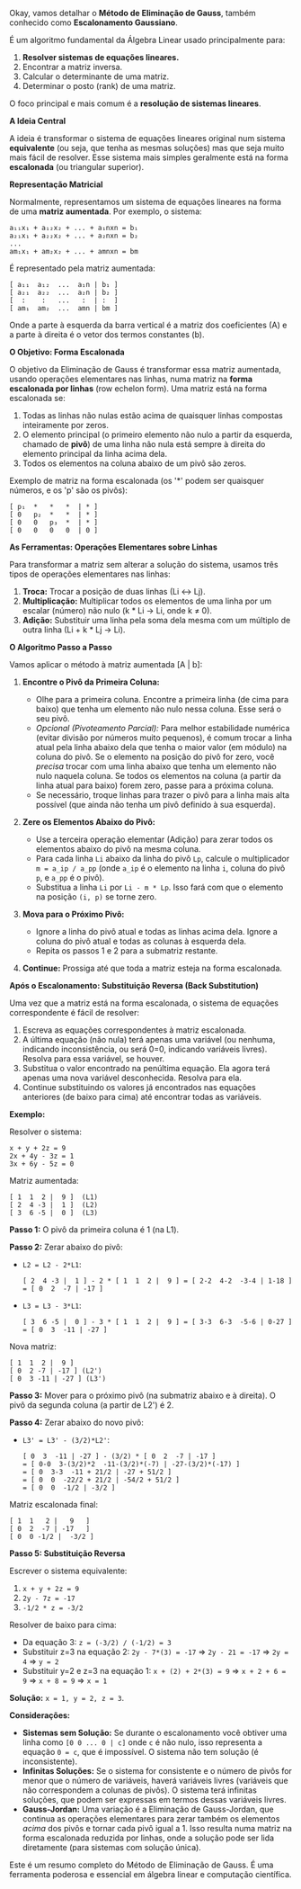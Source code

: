 Okay, vamos detalhar o **Método de Eliminação de Gauss**, também conhecido como **Escalonamento Gaussiano**.

É um algoritmo fundamental da Álgebra Linear usado principalmente para:

1.  **Resolver sistemas de equações lineares.**
2.  Encontrar a matriz inversa.
3.  Calcular o determinante de uma matriz.
4.  Determinar o posto (rank) de uma matriz.

O foco principal e mais comum é a **resolução de sistemas lineares**.

**A Ideia Central**

A ideia é transformar o sistema de equações lineares original num sistema **equivalente** (ou seja, que tenha as mesmas soluções) mas que seja muito mais fácil de resolver. Esse sistema mais simples geralmente está na forma **escalonada** (ou triangular superior).

**Representação Matricial**

Normalmente, representamos um sistema de equações lineares na forma de uma **matriz aumentada**. Por exemplo, o sistema:

```
a₁₁x₁ + a₁₂x₂ + ... + a₁nxn = b₁
a₂₁x₁ + a₂₂x₂ + ... + a₂nxn = b₂
...
am₁x₁ + am₂x₂ + ... + amnxn = bm
```

É representado pela matriz aumentada:

```
[ a₁₁  a₁₂  ...  a₁n | b₁ ]
[ a₂₁  a₂₂  ...  a₂n | b₂ ]
[  :    :   ...   :  | :  ]
[ am₁  am₂  ...  amn | bm ]
```

Onde a parte à esquerda da barra vertical é a matriz dos coeficientes (A) e a parte à direita é o vetor dos termos constantes (b).

**O Objetivo: Forma Escalonada**

O objetivo da Eliminação de Gauss é transformar essa matriz aumentada, usando operações elementares nas linhas, numa matriz na **forma escalonada por linhas** (row echelon form). Uma matriz está na forma escalonada se:

1.  Todas as linhas não nulas estão acima de quaisquer linhas compostas inteiramente por zeros.
2.  O elemento principal (o primeiro elemento não nulo a partir da esquerda, chamado de **pivô**) de uma linha não nula está sempre à direita do elemento principal da linha acima dela.
3.  Todos os elementos na coluna abaixo de um pivô são zeros.

Exemplo de matriz na forma escalonada (os '*' podem ser quaisquer números, e os 'p' são os pivôs):

```
[ p₁  *   *   *  | * ]
[ 0   p₂  *   *  | * ]
[ 0   0   p₃  *  | * ]
[ 0   0   0   0  | 0 ]
```

**As Ferramentas: Operações Elementares sobre Linhas**

Para transformar a matriz sem alterar a solução do sistema, usamos três tipos de operações elementares nas linhas:

1.  **Troca:** Trocar a posição de duas linhas (Li ↔ Lj).
2.  **Multiplicação:** Multiplicar todos os elementos de uma linha por um escalar (número) não nulo (k * Li → Li, onde k ≠ 0).
3.  **Adição:** Substituir uma linha pela soma dela mesma com um múltiplo de outra linha (Li + k * Lj → Li).

**O Algoritmo Passo a Passo**

Vamos aplicar o método à matriz aumentada [A | b]:

1.  **Encontre o Pivô da Primeira Coluna:**
    *   Olhe para a primeira coluna. Encontre a primeira linha (de cima para baixo) que tenha um elemento não nulo nessa coluna. Esse será o seu pivô.
    *   *Opcional (Pivoteamento Parcial):* Para melhor estabilidade numérica (evitar divisão por números muito pequenos), é comum trocar a linha atual pela linha abaixo dela que tenha o maior valor (em módulo) na coluna do pivô. Se o elemento na posição do pivô for zero, você *precisa* trocar com uma linha abaixo que tenha um elemento não nulo naquela coluna. Se todos os elementos na coluna (a partir da linha atual para baixo) forem zero, passe para a próxima coluna.
    *   Se necessário, troque linhas para trazer o pivô para a linha mais alta possível (que ainda não tenha um pivô definido à sua esquerda).

2.  **Zere os Elementos Abaixo do Pivô:**
    *   Use a terceira operação elementar (Adição) para zerar todos os elementos abaixo do pivô na mesma coluna.
    *   Para cada linha `Li` abaixo da linha do pivô `Lp`, calcule o multiplicador `m = a_ip / a_pp` (onde `a_ip` é o elemento na linha `i`, coluna do pivô `p`, e `a_pp` é o pivô).
    *   Substitua a linha `Li` por `Li - m * Lp`. Isso fará com que o elemento na posição `(i, p)` se torne zero.

3.  **Mova para o Próximo Pivô:**
    *   Ignore a linha do pivô atual e todas as linhas acima dela. Ignore a coluna do pivô atual e todas as colunas à esquerda dela.
    *   Repita os passos 1 e 2 para a submatriz restante.

4.  **Continue:** Prossiga até que toda a matriz esteja na forma escalonada.

**Após o Escalonamento: Substituição Reversa (Back Substitution)**

Uma vez que a matriz está na forma escalonada, o sistema de equações correspondente é fácil de resolver:

1.  Escreva as equações correspondentes à matriz escalonada.
2.  A última equação (não nula) terá apenas uma variável (ou nenhuma, indicando inconsistência, ou será 0=0, indicando variáveis livres). Resolva para essa variável, se houver.
3.  Substitua o valor encontrado na penúltima equação. Ela agora terá apenas uma nova variável desconhecida. Resolva para ela.
4.  Continue substituindo os valores já encontrados nas equações anteriores (de baixo para cima) até encontrar todas as variáveis.

**Exemplo:**

Resolver o sistema:
```
x + y + 2z = 9
2x + 4y - 3z = 1
3x + 6y - 5z = 0
```

Matriz aumentada:
```
[ 1  1  2 |  9 ]  (L1)
[ 2  4 -3 |  1 ]  (L2)
[ 3  6 -5 |  0 ]  (L3)
```

**Passo 1:** O pivô da primeira coluna é 1 (na L1).

**Passo 2:** Zerar abaixo do pivô:
*   `L2 = L2 - 2*L1`:
    ```
    [ 2  4 -3 |  1 ] - 2 * [ 1  1  2 |  9 ] = [ 2-2  4-2  -3-4 | 1-18 ] = [ 0  2  -7 | -17 ]
    ```
*   `L3 = L3 - 3*L1`:
    ```
    [ 3  6 -5 |  0 ] - 3 * [ 1  1  2 |  9 ] = [ 3-3  6-3  -5-6 | 0-27 ] = [ 0  3  -11 | -27 ]
    ```

Nova matriz:
```
[ 1  1  2 |  9 ]
[ 0  2 -7 | -17 ] (L2')
[ 0  3 -11 | -27 ] (L3')
```

**Passo 3:** Mover para o próximo pivô (na submatriz abaixo e à direita). O pivô da segunda coluna (a partir de L2') é 2.

**Passo 4:** Zerar abaixo do novo pivô:
*   `L3' = L3' - (3/2)*L2'`:
    ```
    [ 0  3  -11 | -27 ] - (3/2) * [ 0  2  -7 | -17 ]
    = [ 0-0  3-(3/2)*2  -11-(3/2)*(-7) | -27-(3/2)*(-17) ]
    = [ 0  3-3  -11 + 21/2 | -27 + 51/2 ]
    = [ 0  0  -22/2 + 21/2 | -54/2 + 51/2 ]
    = [ 0  0  -1/2 | -3/2 ]
    ```

Matriz escalonada final:
```
[ 1  1   2 |   9   ]
[ 0  2  -7 | -17   ]
[ 0  0 -1/2 |  -3/2 ]
```

**Passo 5: Substituição Reversa**

Escrever o sistema equivalente:
1.  `x + y + 2z = 9`
2.  `2y - 7z = -17`
3.  `-1/2 * z = -3/2`

Resolver de baixo para cima:
*   Da equação 3: `z = (-3/2) / (-1/2) = 3`
*   Substituir z=3 na equação 2: `2y - 7*(3) = -17` => `2y - 21 = -17` => `2y = 4` => `y = 2`
*   Substituir y=2 e z=3 na equação 1: `x + (2) + 2*(3) = 9` => `x + 2 + 6 = 9` => `x + 8 = 9` => `x = 1`

**Solução:** `x = 1, y = 2, z = 3`.

**Considerações:**

*   **Sistemas sem Solução:** Se durante o escalonamento você obtiver uma linha como `[0 0 ... 0 | c]` onde `c` é não nulo, isso representa a equação `0 = c`, que é impossível. O sistema não tem solução (é inconsistente).
*   **Infinitas Soluções:** Se o sistema for consistente e o número de pivôs for menor que o número de variáveis, haverá variáveis livres (variáveis que não correspondem a colunas de pivôs). O sistema terá infinitas soluções, que podem ser expressas em termos dessas variáveis livres.
*   **Gauss-Jordan:** Uma variação é a Eliminação de Gauss-Jordan, que continua as operações elementares para zerar também os elementos *acima* dos pivôs e tornar cada pivô igual a 1. Isso resulta numa matriz na forma escalonada reduzida por linhas, onde a solução pode ser lida diretamente (para sistemas com solução única).

Este é um resumo completo do Método de Eliminação de Gauss. É uma ferramenta poderosa e essencial em álgebra linear e computação científica.